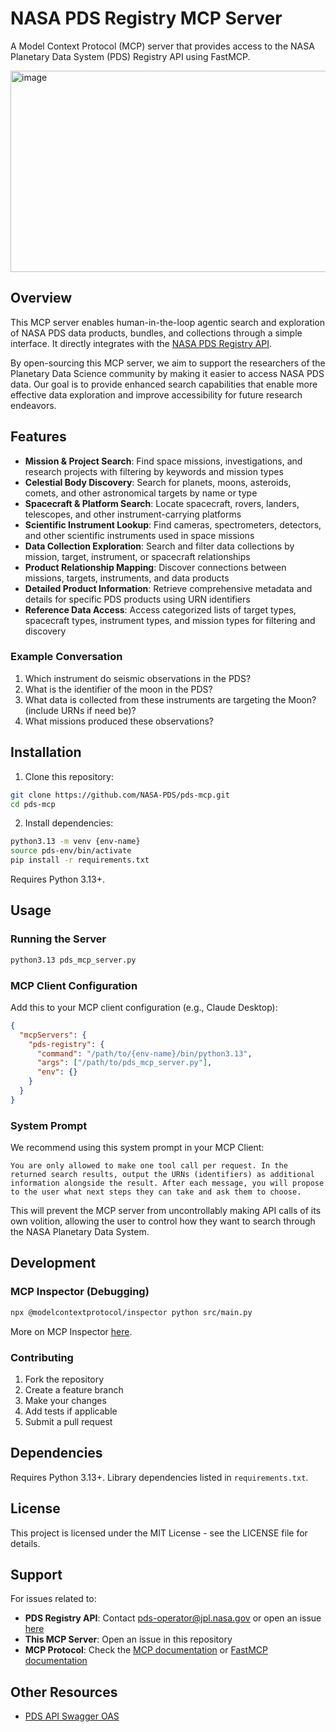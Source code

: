 # NASA PDS Registry MCP Server

A Model Context Protocol (MCP) server that provides access to the NASA Planetary Data System (PDS) Registry API using FastMCP.

<img width="512" height="322" alt="image" src="https://github.com/user-attachments/assets/55d3b3ce-2ac2-4359-a23f-1b1d55efd648" />


## Overview

This MCP server enables human-in-the-loop agentic search and exploration of NASA PDS data products, bundles, and collections through a simple interface. It directly integrates with the [NASA PDS Registry API](https://nasa-pds.github.io/pds-api/).

By open-sourcing this MCP server, we aim to support the researchers of the Planetary Data Science community by making it easier to access NASA PDS data. Our goal is to provide enhanced search capabilities that enable more effective data exploration and improve accessibility for future research endeavors.

## Features

- **Mission & Project Search**: Find space missions, investigations, and research projects with filtering by keywords and mission types
- **Celestial Body Discovery**: Search for planets, moons, asteroids, comets, and other astronomical targets by name or type
- **Spacecraft & Platform Search**: Locate spacecraft, rovers, landers, telescopes, and other instrument-carrying platforms
- **Scientific Instrument Lookup**: Find cameras, spectrometers, detectors, and other scientific instruments used in space missions
- **Data Collection Exploration**: Search and filter data collections by mission, target, instrument, or spacecraft relationships
- **Product Relationship Mapping**: Discover connections between missions, targets, instruments, and data products
- **Detailed Product Information**: Retrieve comprehensive metadata and details for specific PDS products using URN identifiers
- **Reference Data Access**: Access categorized lists of target types, spacecraft types, instrument types, and mission types for filtering and discovery

### Example Conversation

1. Which instrument do seismic observations in the PDS?
2. What is the identifier of the moon in the PDS?
3. What data is collected from these instruments are targeting the Moon? (include URNs if need be)?
4. What missions produced these observations?

## Installation

1. Clone this repository:

```bash
git clone https://github.com/NASA-PDS/pds-mcp.git
cd pds-mcp
```

2. Install dependencies:

```bash
python3.13 -m venv {env-name}
source pds-env/bin/activate
pip install -r requirements.txt
```
Requires Python 3.13+.

## Usage

### Running the Server

```bash
python3.13 pds_mcp_server.py
```

### MCP Client Configuration

Add this to your MCP client configuration (e.g., Claude Desktop):

```json
{
  "mcpServers": {
    "pds-registry": {
      "command": "/path/to/{env-name}/bin/python3.13",
      "args": ["/path/to/pds_mcp_server.py"],
      "env": {}
    }
  }
}
```

### System Prompt

We recommend using this system prompt in your MCP Client:

```
You are only allowed to make one tool call per request. In the returned search results, output the URNs (identifiers) as additional information alongside the result. After each message, you will propose to the user what next steps they can take and ask them to choose.
```

This will prevent the MCP server from uncontrollably making API calls of its own volition, allowing the user to control how they want to search through the NASA Planetary Data System.

## Development

### MCP Inspector (Debugging)

```bash
npx @modelcontextprotocol/inspector python src/main.py
```

More on MCP Inspector [here](https://modelcontextprotocol.io/legacy/tools/inspector).

### Contributing

1. Fork the repository
2. Create a feature branch
3. Make your changes
4. Add tests if applicable
5. Submit a pull request

## Dependencies

Requires Python 3.13+. Library dependencies listed in `requirements.txt`.

## License

This project is licensed under the MIT License - see the LICENSE file for details.

## Support

For issues related to:

- **PDS Registry API**: Contact pds-operator@jpl.nasa.gov or open an issue [here](https://github.com/NASA-PDS/pds-api)
- **This MCP Server**: Open an issue in this repository
- **MCP Protocol**: Check the [MCP documentation](https://modelcontextprotocol.io/) or [FastMCP documentation](https://gofastmcp.com/getting-started/welcome)

## Other Resources

- [PDS API Swagger OAS](https://pds.mcp.nasa.gov/api/search/1/swagger-ui/index.html)
